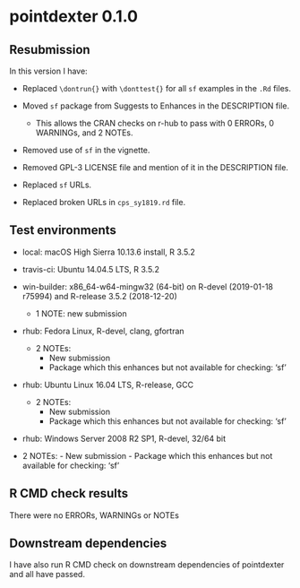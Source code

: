 pointdexter 0.1.0
=================

## Resubmission
In this version I have:

* Replaced `\dontrun{}` with `\donttest{}` for all `sf` examples in the `.Rd` files.

* Moved `sf` package from Suggests to Enhances in the DESCRIPTION file.
    + This allows the CRAN checks on r-hub to pass with 0 ERRORs, 0 WARNINGs, and 2 NOTEs.

* Removed use of `sf` in the vignette. 

* Removed GPL-3 LICENSE file and mention of it in the DESCRIPTION file.

* Replaced `sf` URLs.

* Replaced broken URLs in `cps_sy1819.rd` file.

## Test environments

* local: macOS High Sierra 10.13.6 install, R 3.5.2

* travis-ci: Ubuntu 14.04.5 LTS, R 3.5.2

* win-builder: x86_64-w64-mingw32 (64-bit) on R-devel (2019-01-18 r75994) and R-release 3.5.2 (2018-12-20)
    + 1 NOTE: new submission

* rhub: Fedora Linux, R-devel, clang, gfortran
    + 2 NOTEs:
        - New submission
        - Package which this enhances but not available for checking: ‘sf’

* rhub: Ubuntu Linux 16.04 LTS, R-release, GCC
    + 2 NOTEs:
        - New submission
        - Package which this enhances but not available for checking: ‘sf’
        
* rhub: Windows Server 2008 R2 SP1, R-devel, 32/64 bit
+ 2 NOTEs:
        - New submission
        - Package which this enhances but not available for checking: ‘sf’

## R CMD check results
There were no ERRORs, WARNINGs or NOTEs

## Downstream dependencies
I have also run R CMD check on downstream dependencies of pointdexter and all have passed.
